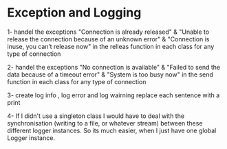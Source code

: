 # Exception and Logging 

1- handel the exceptions "Connection is already released" & "Unable to release the connection because of an unknown error" & 
"Connection is inuse, you can’t release now" in the relleas function in each class for any type of connection 

2- handel the exceptions "No connection is available" & "Failed to send the data because of a timeout error" & 
"System is too busy now" in the send function in each class for any type of connection 

3- create log info , log error and log wairning replace each sentence with a print

4- If I didn't use a singleton class I would have to deal with the synchronisation 
(writing to a file, or whatever stream) between these different logger instances. 
So its much easier, when I just have one global Logger instance.
